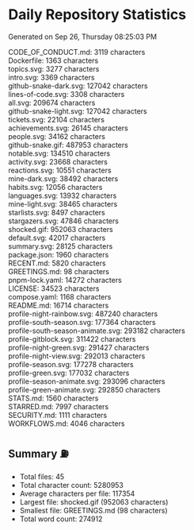 # Daily Repository Statistics
Generated on Sep 26, Thursday 08:25:03 PM  

CODE_OF_CONDUCT.md: 3119 characters  
Dockerfile: 1363 characters  
topics.svg: 3277 characters  
intro.svg: 3369 characters  
github-snake-dark.svg: 127042 characters  
lines-of-code.svg: 3308 characters  
all.svg: 209674 characters  
github-snake-light.svg: 127042 characters  
tickets.svg: 22104 characters  
achievements.svg: 26145 characters  
people.svg: 34162 characters  
github-snake.gif: 487953 characters  
notable.svg: 134510 characters  
activity.svg: 23668 characters  
reactions.svg: 10551 characters  
mine-dark.svg: 38492 characters  
habits.svg: 12056 characters  
languages.svg: 13932 characters  
mine-light.svg: 38465 characters  
starlists.svg: 8497 characters  
stargazers.svg: 47846 characters  
shocked.gif: 952063 characters  
default.svg: 42017 characters  
summary.svg: 28125 characters  
package.json: 1960 characters  
RECENT.md: 5820 characters  
GREETINGS.md: 98 characters  
pnpm-lock.yaml: 14272 characters  
LICENSE: 34523 characters  
compose.yaml: 1168 characters  
README.md: 16714 characters  
profile-night-rainbow.svg: 487240 characters  
profile-south-season.svg: 177364 characters  
profile-south-season-animate.svg: 293182 characters  
profile-gitblock.svg: 311422 characters  
profile-night-green.svg: 291427 characters  
profile-night-view.svg: 292013 characters  
profile-season.svg: 177278 characters  
profile-green.svg: 177032 characters  
profile-season-animate.svg: 293096 characters  
profile-green-animate.svg: 292850 characters  
STATS.md: 1560 characters  
STARRED.md: 7997 characters  
SECURITY.md: 1111 characters  
WORKFLOWS.md: 4046 characters  

## Summary ⛽  
- Total files: 45  
- Total character count: 5280953  
- Average characters per file: 117354  
- Largest file: shocked.gif (952063 characters)  
- Smallest file: GREETINGS.md (98 characters)  
- Total word count: 274912  
